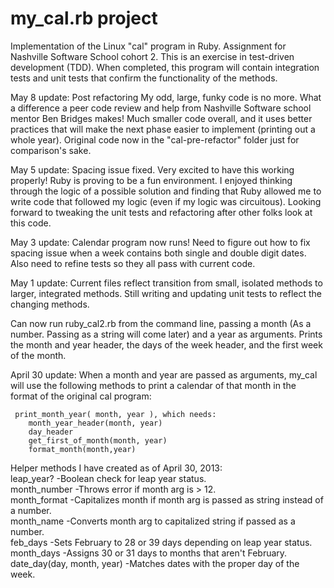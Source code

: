 my_cal.rb  project
================

Implementation of the Linux "cal" program in Ruby. Assignment for Nashville Software School cohort 2.
This is an exercise in test-driven development (TDD). When completed, this program will
contain integration tests and unit tests that confirm the functionality of the methods.

May 8 update: Post refactoring
My odd, large, funky code is no more. What a difference a peer code review and help from Nashville 
Software school mentor Ben Bridges makes! Much smaller code overall, and it uses better practices
that will make the next phase easier to implement (printing out a whole year). Original code now in 
the "cal-pre-refactor" folder just for comparison's sake.

May 5 update:
Spacing issue fixed. Very excited to have this working properly! Ruby is proving to be a fun environment. I enjoyed thinking
through the logic of a possible solution and finding that Ruby allowed me to write code that followed my logic (even if 
my logic was circuitous). Looking forward to tweaking the unit tests and refactoring after other folks look at this code.

May 3 update:
Calendar program now runs! Need to figure out how to fix spacing issue when a week contains both single and double digit 
dates. Also need to refine tests so they all pass with current code.

May 1 update:
Current files reflect transition from small, isolated methods to larger, integrated methods. Still writing
and updating unit tests to reflect the changing methods. 

Can now run ruby_cal2.rb from the command line, passing a month (As a number. Passing as a string 
will come later) and a year as arguments. Prints the month and year header, the days of the week header, 
and the first week of the month.

April 30 update:
When a month and year are passed as arguments, my_cal will use the following methods to print 
a calendar of that month in the format of the original cal program:

	 print_month_year( month, year ), which needs:
        month_year_header(month, year)
        day_header
        get_first_of_month(month, year)
        format_month(month,year)
        
 Helper methods I have created as of April 30, 2013:<br>
        leap_year? -Boolean check for leap year status.<br>
        month_number  -Throws error if month arg is > 12.<br>
        month_format  -Capitalizes month if month arg is passed as string instead of a number.<br>
        month_name -Converts month arg to capitalized string if passed as a number.<br>
        feb_days -Sets February to 28 or 39 days depending on leap year status.<br>
        month_days -Assigns 30 or 31 days to months that aren't February.<br>
        date_day(day, month, year)  -Matches dates with the proper day of the week.<br>
 
 
        
        




